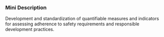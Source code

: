 ### Mini Description

Development and standardization of quantifiable measures and indicators for assessing adherence to safety requirements and responsible development practices.
